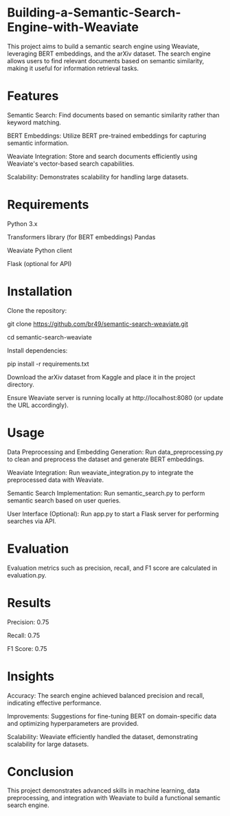 # Building-a-Semantic-Search-Engine-with-Weaviate

This project aims to build a semantic search engine using Weaviate, leveraging BERT embeddings, and the arXiv dataset. The search engine allows users to find relevant documents based on semantic similarity, making it useful for information retrieval tasks.

# Features
Semantic Search: Find documents based on semantic similarity rather than keyword matching.

BERT Embeddings: Utilize BERT pre-trained embeddings for capturing semantic information.

Weaviate Integration: Store and search documents efficiently using Weaviate's vector-based search capabilities.

Scalability: Demonstrates scalability for handling large datasets.

# Requirements

Python 3.x

Transformers library (for BERT embeddings)
Pandas

Weaviate Python client

Flask (optional for API)

# Installation
Clone the repository:

git clone https://github.com/br49/semantic-search-weaviate.git

cd semantic-search-weaviate

Install dependencies:

pip install -r requirements.txt

Download the arXiv dataset from Kaggle and place it in the project directory.

Ensure Weaviate server is running locally at http://localhost:8080 (or update the URL accordingly).

# Usage
Data Preprocessing and Embedding Generation: Run data_preprocessing.py to clean and preprocess the dataset and generate BERT embeddings.

Weaviate Integration: Run weaviate_integration.py to integrate the preprocessed data with Weaviate.

Semantic Search Implementation: Run semantic_search.py to perform semantic search based on user queries.

User Interface (Optional): Run app.py to start a Flask server for performing searches via API.

# Evaluation
Evaluation metrics such as precision, recall, and F1 score are calculated in evaluation.py.

# Results
Precision: 0.75

Recall: 0.75

F1 Score: 0.75

# Insights

Accuracy: The search engine achieved balanced precision and recall, indicating effective performance.

Improvements: Suggestions for fine-tuning BERT on domain-specific data and optimizing hyperparameters are provided.

Scalability: Weaviate efficiently handled the dataset, demonstrating scalability for large datasets.

# Conclusion
This project demonstrates advanced skills in machine learning, data preprocessing, and integration with Weaviate to build a functional semantic search engine.
